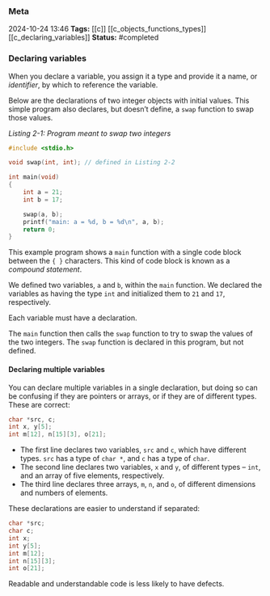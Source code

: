 ### Meta
2024-10-24 13:46
**Tags:** [[c]] [[c_objects_functions_types]] [[c_declaring_variables]]
**Status:** #completed 

### Declaring variables
When you declare a variable, you assign it a type and provide it a name, or *identifier*, by which to reference the variable.

Below are the declarations of two integer objects with initial values. This simple program also declares, but doesn’t define, a `swap` function to swap those values.

*Listing 2-1: Program meant to swap two integers*
```C title:swapper.c
#include <stdio.h>

void swap(int, int); // defined in Listing 2-2

int main(void)
{
	int a = 21;
	int b = 17;

	swap(a, b);
	printf("main: a = %d, b = %d\n", a, b);
	return 0;
}
```

This example program shows a `main` function with a single code block between the `{ }` characters. This kind of code block is known as a *compound statement*.

We defined two variables, `a` and `b`, within the `main` function. We declared the variables as having the type `int` and initialized them to `21` and `17`, respectively.

Each variable must have a declaration.

The `main` function then calls the `swap` function to try to swap the values of the two integers. The `swap` function is declared in this program, but not defined.

#### Declaring multiple variables
You can declare multiple variables in a single declaration, but doing so can be confusing if they are pointers or arrays, or if they are of different types. These are correct:
```C title:example.c
char *src, c;
int x, y[5];
int m[12], n[15][3], o[21];
```

- The first line declares two variables, `src` and `c`, which have different types. `src` has a type of `char *`, and `c` has a type of `char`.
- The second line declares two variables, `x` and `y`, of different types – `int`, and an array of five elements, respectively.
- The third line declares three arrays, `m`, `n`, and `o`, of different dimensions and numbers of elements.

These declarations are easier to understand if separated:
```C title:example.c
char *src;
char c;
int x;
int y[5];
int m[12];
int n[15][3];
int o[21];
```

Readable and understandable code is less likely to have defects.